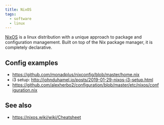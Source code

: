 ```yaml
---
title: NixOS
tags:
  - software
  - linux
---
```


[NixOS](https://nixos.org/) is a linux distribution with a unique approach to package and configuration management. Built on top of the Nix package manager, it is completely declarative.

## Config examples

- https://github.com/monadplus/nixconfig/blob/master/home.nix
- i3 setup: http://johnduhamel.io/posts/2019-01-29-nixos-i3-setup.html
- https://github.com/alexherbo2/configuration/blob/master/etc/nixos/configuration.nix

## See also

- https://nixos.wiki/wiki/Cheatsheet
